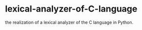 # lexical-analyzer-of-C-language
the realization of a lexical analyzer of the C language in Python.
